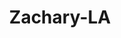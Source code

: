 ---
title: Zachary-LA
slug: zachary-la
f_state:
- cms/state/louisiana.md
f_locations:
- cms/payday-loan/advance-america-1866.md
- cms/payday-loan/cash-cow-6993.md
- cms/payday-loan/cash-plus-8306.md
- cms/payday-loan/express-check-advance-16954.md
- cms/payday-loan/finance-america-18006.md
- cms/payday-loan/finance-america-18008.md
- cms/payday-loan/mr-payroll-check-cashing-22297.md
updated-on: '2024-05-30T13:41:28.615Z'
created-on: '2024-05-30T13:41:28.615Z'
published-on: '2024-05-30T13:54:32.469Z'
f_city: Zachary
layout: '[city].html'
tags: city
---